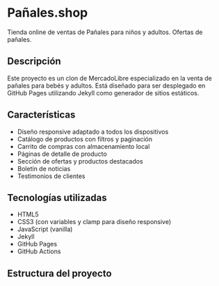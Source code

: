 # Pañales.shop

Tienda online de ventas de Pañales para niños y adultos. Ofertas de pañales.

## Descripción

Este proyecto es un clon de MercadoLibre especializado en la venta de pañales para bebés y adultos. Está diseñado para ser desplegado en GitHub Pages utilizando Jekyll como generador de sitios estáticos.

## Características

- Diseño responsive adaptado a todos los dispositivos
- Catálogo de productos con filtros y paginación
- Carrito de compras con almacenamiento local
- Páginas de detalle de producto
- Sección de ofertas y productos destacados
- Boletín de noticias
- Testimonios de clientes

## Tecnologías utilizadas

- HTML5
- CSS3 (con variables y clamp para diseño responsive)
- JavaScript (vanilla)
- Jekyll
- GitHub Pages
- GitHub Actions

## Estructura del proyecto


